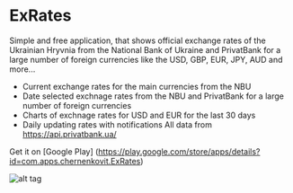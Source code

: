 # ExRates
Simple and free application, that shows official exchange rates of the Ukrainian Hryvnia from the National Bank of Ukraine and PrivatBank for a large number of foreign currencies like the USD, GBP, EUR, JPY, AUD and more... 
- Current exchange rates for the main currencies from the NBU
- Date selected exchnage rates from the NBU and PrivatBank for a large number of foreign currencies
- Charts of exchnage rates for USD and EUR for the last 30 days
- Daily updating rates with notifications
<p1>All data from https://api.privatbank.ua/</p1>

<p1>Get it on [Google Play] (https://play.google.com/store/apps/details?id=com.apps.chernenkovit.ExRates)</p1>

![alt tag](http://prnt.sc/e0kuwk)
